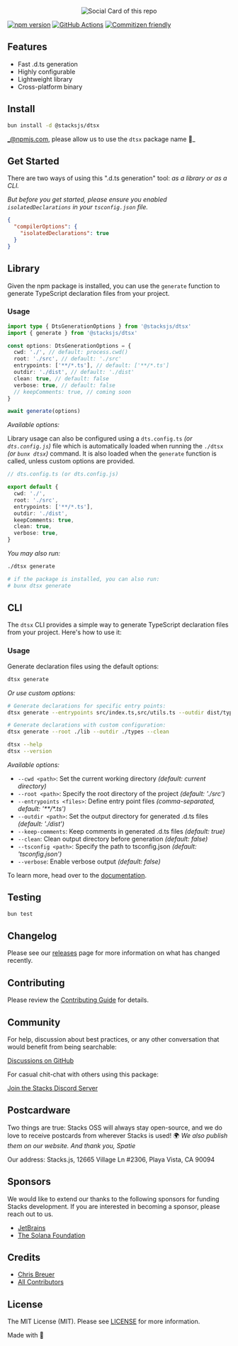 <p align="center"><img src="https://github.com/stacksjs/dtsx/blob/main/.github/art/cover.png?raw=true" alt="Social Card of this repo"></p>

[![npm version][npm-version-src]][npm-version-href]
[![GitHub Actions][github-actions-src]][github-actions-href]
[![Commitizen friendly](https://img.shields.io/badge/commitizen-friendly-brightgreen.svg)](http://commitizen.github.io/cz-cli/)
<!-- [![npm downloads][npm-downloads-src]][npm-downloads-href] -->
<!-- [![Codecov][codecov-src]][codecov-href] -->

## Features

- Fast .d.ts generation
- Highly configurable
- Lightweight library
- Cross-platform binary

## Install

```bash
bun install -d @stacksjs/dtsx
```

_@npmjs.com, please allow us to use the `dtsx` package name 🙏_

<!-- _Alternatively, you can install:_

```bash
brew install dtsx # wip
pkgx install dtsx # wip
``` -->

## Get Started

There are two ways of using this ".d.ts generation" tool: _as a library or as a CLI._

_But before you get started, please ensure you enabled `isolatedDeclarations` in your `tsconfig.json` file._

```json
{
  "compilerOptions": {
    "isolatedDeclarations": true
  }
}
```

## Library

Given the npm package is installed, you can use the `generate` function to generate TypeScript declaration files from your project.

### Usage

```ts
import type { DtsGenerationOptions } from '@stacksjs/dtsx'
import { generate } from '@stacksjs/dtsx'

const options: DtsGenerationOptions = {
  cwd: './', // default: process.cwd()
  root: './src', // default: './src'
  entrypoints: ['**/*.ts'], // default: ['**/*.ts']
  outdir: './dist', // default: './dist'
  clean: true, // default: false
  verbose: true, // default: false
  // keepComments: true, // coming soon
}

await generate(options)
```

_Available options:_

Library usage can also be configured using a `dts.config.ts` _(or `dts.config.js`)_ file which is automatically loaded when running the `./dtsx` _(or `bunx dtsx`)_ command. It is also loaded when the `generate` function is called, unless custom options are provided.

```ts
// dts.config.ts (or dts.config.js)

export default {
  cwd: './',
  root: './src',
  entrypoints: ['**/*.ts'],
  outdir: './dist',
  keepComments: true,
  clean: true,
  verbose: true,
}
```

_You may also run:_

```bash
./dtsx generate

# if the package is installed, you can also run:
# bunx dtsx generate
```

## CLI

The `dtsx` CLI provides a simple way to generate TypeScript declaration files from your project. Here's how to use it:

### Usage

Generate declaration files using the default options:

```bash
dtsx generate
```

_Or use custom options:_

```bash
# Generate declarations for specific entry points:
dtsx generate --entrypoints src/index.ts,src/utils.ts --outdir dist/types

# Generate declarations with custom configuration:
dtsx generate --root ./lib --outdir ./types --clean

dtsx --help
dtsx --version
```

_Available options:_

- `--cwd <path>`: Set the current working directory _(default: current directory)_
- `--root <path>`: Specify the root directory of the project _(default: './src')_
- `--entrypoints <files>`: Define entry point files _(comma-separated, default: '**/*.ts')_
- `--outdir <path>`: Set the output directory for generated .d.ts files _(default: './dist')_
- `--keep-comments`: Keep comments in generated .d.ts files _(default: true)_
- `--clean`: Clean output directory before generation _(default: false)_
- `--tsconfig <path>`: Specify the path to tsconfig.json _(default: 'tsconfig.json')_
- `--verbose`: Enable verbose output _(default: false)_

To learn more, head over to the [documentation](https://dtsx.stacksjs.org/).

## Testing

```bash
bun test
```

## Changelog

Please see our [releases](https://github.com/stacksjs/stacks/releases) page for more information on what has changed recently.

## Contributing

Please review the [Contributing Guide](https://github.com/stacksjs/contributing) for details.

## Community

For help, discussion about best practices, or any other conversation that would benefit from being searchable:

[Discussions on GitHub](https://github.com/stacksjs/stacks/discussions)

For casual chit-chat with others using this package:

[Join the Stacks Discord Server](https://discord.gg/stacksjs)

## Postcardware

Two things are true: Stacks OSS will always stay open-source, and we do love to receive postcards from wherever Stacks is used! 🌍 _We also publish them on our website. And thank you, Spatie_

Our address: Stacks.js, 12665 Village Ln #2306, Playa Vista, CA 90094

## Sponsors

We would like to extend our thanks to the following sponsors for funding Stacks development. If you are interested in becoming a sponsor, please reach out to us.

- [JetBrains](https://www.jetbrains.com/)
- [The Solana Foundation](https://solana.com/)

## Credits

- [Chris Breuer](https://github.com/chrisbbreuer)
- [All Contributors](../../contributors)

## License

The MIT License (MIT). Please see [LICENSE](https://github.com/stacksjs/dtsx/tree/main/LICENSE.md) for more information.

Made with 💙

<!-- Badges -->
[npm-version-src]: https://img.shields.io/npm/v/@stacksjs/dtsx?style=flat-square
[npm-version-href]: https://npmjs.com/package/@stacksjs/dtsx
[github-actions-src]: https://img.shields.io/github/actions/workflow/status/stacksjs/dtsx/ci.yml?style=flat-square&branch=main
[github-actions-href]: https://github.com/stacksjs/dtsx/actions?query=workflow%3Aci

<!-- [codecov-src]: https://img.shields.io/codecov/c/gh/stacksjs/dtsx/main?style=flat-square
[codecov-href]: https://codecov.io/gh/stacksjs/dtsx -->
